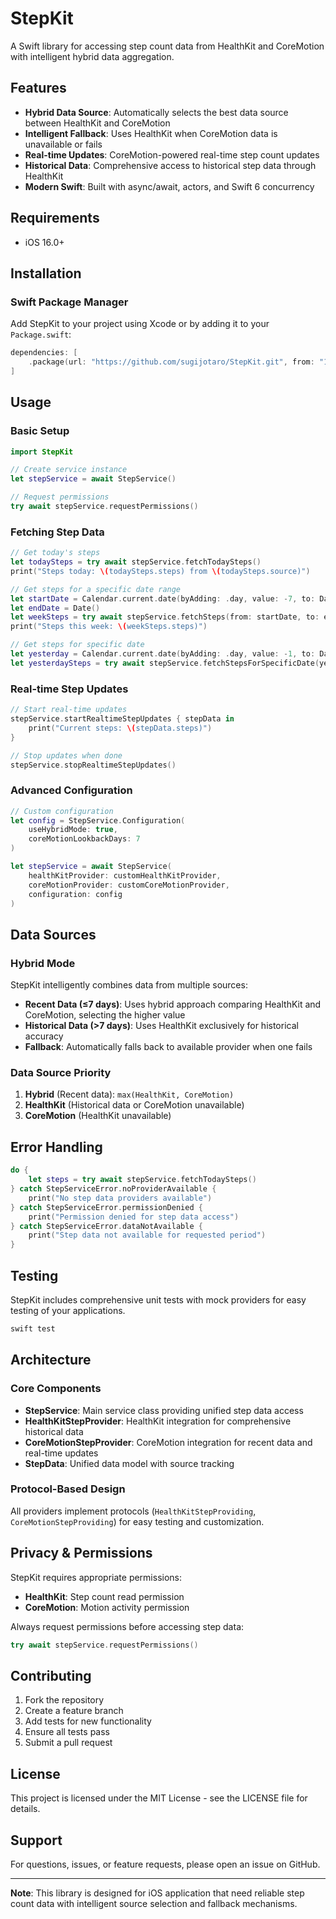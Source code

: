# StepKit

A Swift library for accessing step count data from HealthKit and CoreMotion with intelligent hybrid data aggregation.

## Features

- **Hybrid Data Source**: Automatically selects the best data source between HealthKit and CoreMotion
- **Intelligent Fallback**: Uses HealthKit when CoreMotion data is unavailable or fails
- **Real-time Updates**: CoreMotion-powered real-time step count updates
- **Historical Data**: Comprehensive access to historical step data through HealthKit
- **Modern Swift**: Built with async/await, actors, and Swift 6 concurrency

## Requirements

- iOS 16.0+

## Installation

### Swift Package Manager

Add StepKit to your project using Xcode or by adding it to your `Package.swift`:

```swift
dependencies: [
    .package(url: "https://github.com/sugijotaro/StepKit.git", from: "1.0.0")
]
```

## Usage

### Basic Setup

```swift
import StepKit

// Create service instance
let stepService = await StepService()

// Request permissions
try await stepService.requestPermissions()
```

### Fetching Step Data

```swift
// Get today's steps
let todaySteps = try await stepService.fetchTodaySteps()
print("Steps today: \(todaySteps.steps) from \(todaySteps.source)")

// Get steps for a specific date range
let startDate = Calendar.current.date(byAdding: .day, value: -7, to: Date())!
let endDate = Date()
let weekSteps = try await stepService.fetchSteps(from: startDate, to: endDate)
print("Steps this week: \(weekSteps.steps)")

// Get steps for specific date
let yesterday = Calendar.current.date(byAdding: .day, value: -1, to: Date())!
let yesterdaySteps = try await stepService.fetchStepsForSpecificDate(yesterday)
```

### Real-time Step Updates

```swift
// Start real-time updates
stepService.startRealtimeStepUpdates { stepData in
    print("Current steps: \(stepData.steps)")
}

// Stop updates when done
stepService.stopRealtimeStepUpdates()
```

### Advanced Configuration

```swift
// Custom configuration
let config = StepService.Configuration(
    useHybridMode: true,
    coreMotionLookbackDays: 7
)

let stepService = await StepService(
    healthKitProvider: customHealthKitProvider,
    coreMotionProvider: customCoreMotionProvider,
    configuration: config
)
```

## Data Sources

### Hybrid Mode

StepKit intelligently combines data from multiple sources:

- **Recent Data (≤7 days)**: Uses hybrid approach comparing HealthKit and CoreMotion, selecting the higher value
- **Historical Data (>7 days)**: Uses HealthKit exclusively for historical accuracy
- **Fallback**: Automatically falls back to available provider when one fails

### Data Source Priority

1. **Hybrid** (Recent data): `max(HealthKit, CoreMotion)`
2. **HealthKit** (Historical data or CoreMotion unavailable)
3. **CoreMotion** (HealthKit unavailable)

## Error Handling

```swift
do {
    let steps = try await stepService.fetchTodaySteps()
} catch StepServiceError.noProviderAvailable {
    print("No step data providers available")
} catch StepServiceError.permissionDenied {
    print("Permission denied for step data access")
} catch StepServiceError.dataNotAvailable {
    print("Step data not available for requested period")
}
```

## Testing

StepKit includes comprehensive unit tests with mock providers for easy testing of your applications.

```bash
swift test
```

## Architecture

### Core Components

- **StepService**: Main service class providing unified step data access
- **HealthKitStepProvider**: HealthKit integration for comprehensive historical data
- **CoreMotionStepProvider**: CoreMotion integration for recent data and real-time updates
- **StepData**: Unified data model with source tracking

### Protocol-Based Design

All providers implement protocols (`HealthKitStepProviding`, `CoreMotionStepProviding`) for easy testing and customization.

## Privacy & Permissions

StepKit requires appropriate permissions:

- **HealthKit**: Step count read permission
- **CoreMotion**: Motion activity permission

Always request permissions before accessing step data:

```swift
try await stepService.requestPermissions()
```

## Contributing

1. Fork the repository
2. Create a feature branch
3. Add tests for new functionality
4. Ensure all tests pass
5. Submit a pull request

## License

This project is licensed under the MIT License - see the LICENSE file for details.

## Support

For questions, issues, or feature requests, please open an issue on GitHub.

---

**Note**: This library is designed for iOS application that need reliable step count data with intelligent source selection and fallback mechanisms.